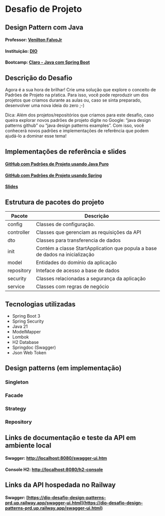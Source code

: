 # Desafio de Projeto
## Design Pattern com Java
#### Professor: [Venilton FalvoJr](https://github.com/falvojr)
#### Instituição: [DIO](https://dio.me)
#### Bootcamp: [Claro - Java com Spring Boot](https://web.dio.me/track/coding-the-future-claro-java-spring-boot)

## Descrição do Desafio
Agora é a sua hora de brilhar! Crie uma solução que explore o conceito de Padrões de Projeto na pŕatica. Para isso, você pode reproduzir um dos projetos que criamos durante as aulas ou, caso se sinta preparado, desenvolver uma nova ideia do zero ;-) 

Dica: Além dos projetos/repositórios que criamos para este desafio, caso queira explorar novos padrões de projeto digite no Google: “java design patterns github” ou “java design patterns examples”. Com isso, você conhecerá novos padrões e implementações de referência que podem ajudá-lo a dominar esse tema!

## Implementações de referência e slides
#### [GitHub com Padrões de Projeto usando Java Puro](https://github.com/digitalinnovationone/lab-padroes-projeto-java)
#### [GitHub com Padrões de Projeto usando Spring](https://github.com/digitalinnovationone/lab-padroes-projeto-spring)
#### [Slides](https://docs.google.com/presentation/d/1WU8gLHbB1s9XCIGsQ87gD36kt398qLch/edit?usp=sharing&ouid=116800384344091292704&rtpof=true&sd=true)

## Estrutura de pacotes do projeto

| Pacote          | Descrição                                                                    |
| --------------- | ---------------------------------------------------------------------------- |
| config          | Classes de configuração.                                                     |
| controller      | Classes que gerenciam as requisições da API                                  | 
| dto             | Classes para transferencia de dados                                          |
| init            | Contém a classe StartApplication que popula a base de dados na inicialização |
| model           | Entidades do domínio da aplicação                                            |
| repository      | Inteface de acesso a base de dados                                           |
| security        | Classes relacionadas a segurança da aplicação                                |
| service         | Classes com regras de negócio                                                |

## Tecnologias utilizadas

- Spring Boot 3
- Spring Security
- Java 21
- ModelMapper
- Lombok
- H2 Database
- Springdoc (Swagger)
- Json Web Token

## Design patterns (em implementação)
### Singleton
### Facade
### Strategy
### Repository

## Links de documentação e teste da API em ambiente local
#### Swagger: [http://localhost:8080/swagger-ui.htm](http://localhost:8080/swagger-ui.html)
#### Console H2: [http://localhost:8080/h2-console](http://localhost:8080/h2-console)

## Links da API hospedada no Railway
#### Swagger: [https://dio-desafio-design-patterns-prd.up.railway.app/swagger-ui.html](https://dio-desafio-design-patterns-prd.up.railway.app/swagger-ui.html)